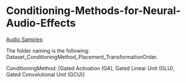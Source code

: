 # Conditioning-Methods-for-Neural-Audio-Effects


[Audio Samples](https://uio-my.sharepoint.com/:f:/r/personal/riccarsi_uio_no/Documents/PhD/Conferences/SMC24/Git/AudioSamples?csf=1&web=1&e=ttQHsh):

The folder naming is the following: Dataset_ConditioningMethod_Placement_TransformationOrder.

ConditioningMethod: [Gated Activation (GA), Gated Linear Unit (GLU), Gated Convolutional Unit (GCU)]
